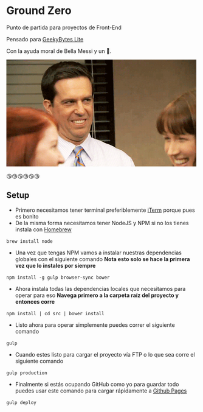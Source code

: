 # Ground Zero
Punto de partida para proyectos de Front-End

Pensado para [GeekyBytes Lite](http://geekybytes.mx)

Con la ayuda moral de Bella Messi y un 🐶.

![MRW Life](mfw.gif)

😘😘😘😘😘😘

## Setup
- Primero necesitamos tener terminal preferiblemente [iTerm](https://www.iterm2.com/) porque pues es bonito
- De la misma forma necesitamos tener NodeJS y NPM si no los tienes instala con [Homebrew](http://brew.sh/)
```
brew install node
```
- Una vez que tengas NPM vamos a instalar nuestras dependencias globales con el siguiente comando **Nota esto solo se hace la primera vez que lo instales por siempre**
```
npm install -g gulp browser-sync bower
```
- Ahora instala todas las dependencias locales que necesitamos para operar para eso **Navega primero a la carpeta raíz del proyecto y entonces corre**
```
npm install | cd src | bower install
```
- Listo ahora para operar simplemente puedes correr el siguiente comando
```
gulp
```
- Cuando estes listo para cargar el proyecto vía FTP o lo que sea corre el siguiente comando
```
gulp production
```
- Finalmente si estás ocupando GitHub como yo para guardar todo puedes usar este comando para cargar rápidamente a [Github Pages](https://pages.github.com/)
```
gulp deploy
```
